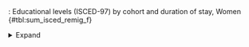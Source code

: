 <div class="tabledetails">

|     |
| --- |
: Educational levels (ISCED-97) by cohort and duration of stay, Women {#tbl:sum_isced_remig_f}

<details>
<summary>
Expand
</summary>
<div class="tabwrap">
<table class="scientific medleftstub">
<tr> <td style='text-align: left'></td><td colspan=6 style='text-align:center'><strong>Arrival cohort</strong></td></tr>
<tr> <td style='text-align: left'> <td style='text-align: right'><strong>1964-1973</strong> <td style='text-align: right'><strong>1974-1983</strong> <td style='text-align: right'><strong>1984-1993</strong> <td style='text-align: right'><strong>1994-2003</strong> <td style='text-align: right'><strong>2004-2010</strong> <td style='text-align: right'><strong>Total</strong></td></tr>
<tr> <td style='text-align: left'></td> <td style='text-align: right'></td> <td style='text-align: right'>%</td> <td style='text-align: right'>%</td> <td style='text-align: right'>%</td> <td style='text-align: right'>%</td> <td style='text-align: right'>%</td></tr>
<tr><td colspan=7 style='text-align:left;'><strong>ISCED, dur. of stay: 0-3y.</strong></td></tr>
<tr> <td style='text-align: left'>0-2 (n=6,103)</td> <td style='text-align: right'></td> <td style='text-align: right'>58.7</td> <td style='text-align: right'>42.3</td> <td style='text-align: right'>33.8</td> <td style='text-align: right'>26.2</td> <td style='text-align: right'>33.9</td></tr>
<tr> <td style='text-align: left'>3-4 (n=5,484)</td> <td style='text-align: right'></td> <td style='text-align: right'>23.3</td> <td style='text-align: right'>32.3</td> <td style='text-align: right'>32.8</td> <td style='text-align: right'>30.3</td> <td style='text-align: right'>31.3</td></tr>
<tr> <td style='text-align: left'>5-6 (n=5,846)</td> <td style='text-align: right'></td> <td style='text-align: right'>18.0</td> <td style='text-align: right'>25.4</td> <td style='text-align: right'>33.5</td> <td style='text-align: right'>43.5</td> <td style='text-align: right'>34.7</td></tr>
<tr> <td style='text-align: left'>Total (n=17,433)</td> <td style='text-align: right'></td> <td style='text-align: right'>100.0</td> <td style='text-align: right'>100.0</td> <td style='text-align: right'>100.0</td> <td style='text-align: right'>100.0</td> <td style='text-align: right'>100.0</td></tr>
<tr><td colspan=7 style='text-align:left;'><strong>ISCED, dur. of stay: 3-6y.</strong></td></tr>
<tr> <td style='text-align: left'>0-2 (n=8,163)</td> <td style='text-align: right'></td> <td style='text-align: right'>58.6</td> <td style='text-align: right'>47.3</td> <td style='text-align: right'>38.2</td> <td style='text-align: right'>28.5</td> <td style='text-align: right'>40.2</td></tr>
<tr> <td style='text-align: left'>3-4 (n=6,398)</td> <td style='text-align: right'></td> <td style='text-align: right'>24.4</td> <td style='text-align: right'>32.3</td> <td style='text-align: right'>33.2</td> <td style='text-align: right'>33.0</td> <td style='text-align: right'>32.1</td></tr>
<tr> <td style='text-align: left'>5-6 (n=5,392)</td> <td style='text-align: right'></td> <td style='text-align: right'>17.0</td> <td style='text-align: right'>20.4</td> <td style='text-align: right'>28.6</td> <td style='text-align: right'>38.5</td> <td style='text-align: right'>27.7</td></tr>
<tr> <td style='text-align: left'>Total (n=19,953)</td> <td style='text-align: right'></td> <td style='text-align: right'>100.0</td> <td style='text-align: right'>100.0</td> <td style='text-align: right'>100.0</td> <td style='text-align: right'>100.0</td> <td style='text-align: right'>100.0</td></tr>
<tr><td colspan=7 style='text-align:left;'><strong>ISCED, dur. of stay: 6-9y.</strong></td></tr>
<tr> <td style='text-align: left'>0-2 (n=7,566)</td> <td style='text-align: right'></td> <td style='text-align: right'>64.3</td> <td style='text-align: right'>50.2</td> <td style='text-align: right'>38.6</td> <td style='text-align: right'></td> <td style='text-align: right'>45.3</td></tr>
<tr> <td style='text-align: left'>3-4 (n=5,222)</td> <td style='text-align: right'></td> <td style='text-align: right'>23.0</td> <td style='text-align: right'>31.5</td> <td style='text-align: right'>33.7</td> <td style='text-align: right'></td> <td style='text-align: right'>31.8</td></tr>
<tr> <td style='text-align: left'>5-6 (n=3,671)</td> <td style='text-align: right'></td> <td style='text-align: right'>12.7</td> <td style='text-align: right'>18.3</td> <td style='text-align: right'>27.7</td> <td style='text-align: right'></td> <td style='text-align: right'>22.9</td></tr>
<tr> <td style='text-align: left'>Total (n=16,459)</td> <td style='text-align: right'></td> <td style='text-align: right'>100.0</td> <td style='text-align: right'>100.0</td> <td style='text-align: right'>100.0</td> <td style='text-align: right'></td> <td style='text-align: right'>100.0</td></tr>
<tr><td colspan=7 style='text-align:left;'><strong>ISCED, dur. of stay: 9-12y.</strong></td></tr>
<tr> <td style='text-align: left'>0-2 (n=8,430)</td> <td style='text-align: right'>70.5</td> <td style='text-align: right'>63.6</td> <td style='text-align: right'>51.6</td> <td style='text-align: right'>41.0</td> <td style='text-align: right'></td> <td style='text-align: right'>48.7</td></tr>
<tr> <td style='text-align: left'>3-4 (n=5,343)</td> <td style='text-align: right'>24.0</td> <td style='text-align: right'>23.6</td> <td style='text-align: right'>31.9</td> <td style='text-align: right'>33.4</td> <td style='text-align: right'></td> <td style='text-align: right'>31.2</td></tr>
<tr> <td style='text-align: left'>5-6 (n=3,361)</td> <td style='text-align: right'>5.6</td> <td style='text-align: right'>12.8</td> <td style='text-align: right'>16.5</td> <td style='text-align: right'>25.6</td> <td style='text-align: right'></td> <td style='text-align: right'>20.1</td></tr>
<tr> <td style='text-align: left'>Total (n=17,134)</td> <td style='text-align: right'>100.0</td> <td style='text-align: right'>100.0</td> <td style='text-align: right'>100.0</td> <td style='text-align: right'>100.0</td> <td style='text-align: right'></td> <td style='text-align: right'>100.0</td></tr>
<tr><td colspan=7 style='text-align:left;'><strong>ISCED, dur. of stay: 12-15y.</strong></td></tr>
<tr> <td style='text-align: left'>0-2 (n=6,054)</td> <td style='text-align: right'>72.5</td> <td style='text-align: right'>62.5</td> <td style='text-align: right'>53.6</td> <td style='text-align: right'></td> <td style='text-align: right'></td> <td style='text-align: right'>60.2</td></tr>
<tr> <td style='text-align: left'>3-4 (n=2,674)</td> <td style='text-align: right'>21.6</td> <td style='text-align: right'>25.6</td> <td style='text-align: right'>31.1</td> <td style='text-align: right'></td> <td style='text-align: right'></td> <td style='text-align: right'>27.5</td></tr>
<tr> <td style='text-align: left'>5-6 (n=1,175)</td> <td style='text-align: right'>5.9</td> <td style='text-align: right'>12.0</td> <td style='text-align: right'>15.4</td> <td style='text-align: right'></td> <td style='text-align: right'></td> <td style='text-align: right'>12.3</td></tr>
<tr> <td style='text-align: left'>Total (n=9,903)</td> <td style='text-align: right'>100.0</td> <td style='text-align: right'>100.0</td> <td style='text-align: right'>100.0</td> <td style='text-align: right'></td> <td style='text-align: right'></td> <td style='text-align: right'>100.0</td></tr>
<tr><td colspan=7 style='text-align:left;'><strong>ISCED, dur. of stay: 15-18y.</strong></td></tr>
<tr> <td style='text-align: left'>0-2 (n=5,947)</td> <td style='text-align: right'>71.9</td> <td style='text-align: right'>62.0</td> <td style='text-align: right'>54.8</td> <td style='text-align: right'></td> <td style='text-align: right'></td> <td style='text-align: right'>61.1</td></tr>
<tr> <td style='text-align: left'>3-4 (n=2,629)</td> <td style='text-align: right'>22.7</td> <td style='text-align: right'>26.6</td> <td style='text-align: right'>30.7</td> <td style='text-align: right'></td> <td style='text-align: right'></td> <td style='text-align: right'>27.6</td></tr>
<tr> <td style='text-align: left'>5-6 (n=1,074)</td> <td style='text-align: right'>5.4</td> <td style='text-align: right'>11.4</td> <td style='text-align: right'>14.5</td> <td style='text-align: right'></td> <td style='text-align: right'></td> <td style='text-align: right'>11.3</td></tr>
<tr> <td style='text-align: left'>Total (n=9,650)</td> <td style='text-align: right'>100.0</td> <td style='text-align: right'>100.0</td> <td style='text-align: right'>100.0</td> <td style='text-align: right'></td> <td style='text-align: right'></td> <td style='text-align: right'>100.0</td></tr>
<tr><td colspan=7 style='text-align:left;'><strong>ISCED, dur. of stay: 18-21y.</strong></td></tr>
<tr> <td style='text-align: left'>0-2 (n=5,464)</td> <td style='text-align: right'>72.7</td> <td style='text-align: right'>62.0</td> <td style='text-align: right'>53.9</td> <td style='text-align: right'></td> <td style='text-align: right'></td> <td style='text-align: right'>60.8</td></tr>
<tr> <td style='text-align: left'>3-4 (n=2,538)</td> <td style='text-align: right'>21.9</td> <td style='text-align: right'>27.4</td> <td style='text-align: right'>31.0</td> <td style='text-align: right'></td> <td style='text-align: right'></td> <td style='text-align: right'>27.8</td></tr>
<tr> <td style='text-align: left'>5-6 (n=1,051)</td> <td style='text-align: right'>5.3</td> <td style='text-align: right'>10.6</td> <td style='text-align: right'>15.0</td> <td style='text-align: right'></td> <td style='text-align: right'></td> <td style='text-align: right'>11.4</td></tr>
<tr> <td style='text-align: left'>Total (n=9,053)</td> <td style='text-align: right'>100.0</td> <td style='text-align: right'>100.0</td> <td style='text-align: right'>100.0</td> <td style='text-align: right'></td> <td style='text-align: right'></td> <td style='text-align: right'>100.0</td></tr>
</table>
</div>
</details>
</div>
